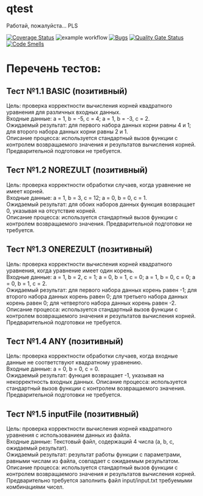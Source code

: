 # qtest
Работай, пожалуйста...
PLS

[![Coverage Status](https://coveralls.io/repos/github/danelloptz/qtest/badge.png?branch=main)](https://coveralls.io/github/danelloptz/qtest?branch=main)
![example workflow](https://github.com/danelloptz/qtest/actions/workflows/makefile.yml/badge.svg)
[![Bugs](https://sonarcloud.io/api/project_badges/measure?project=reza-team_tasks&metric=bugs)](https://sonarcloud.io/summary/new_code?id=reza-team_tasks)
[![Quality Gate Status](https://sonarcloud.io/api/project_badges/measure?project=reza-team_tasks&metric=alert_status)](https://sonarcloud.io/summary/new_code?id=reza-team_tasks)
[![Code Smells](https://sonarcloud.io/api/project_badges/measure?project=reza-team_tasks&metric=code_smells)](https://sonarcloud.io/summary/new_code?id=reza-team_tasks)            

# Перечень тестов:       
          
## Тест №1.1 BASIC (позитивный)       
Цель: проверка корректности вычисления корней квадратного уравнения для различных входных данных.         
Входные данные: a = 1, b = -5, c = 4; a = 1, b = -3, c = 2.          
Ожидаемый результат: для первого набора данных корни равны 4 и 1; для второго набора данных корни равны 2 и 1.          
Описание процесса: используется стандартный вызов функции с контролем возвращаемого значения и результатов вычисления корней. Предварительной подготовки не требуется.         

## Тест №1.2 NOREZULT (позитивный)          
Цель: проверка корректности обработки случаев, когда уравнение не имеет корней.          
Входные данные: a = 1, b = 3, c = 12; a = 0, b = 0, c = 1.          
Ожидаемый результат: для обоих наборов данных функция возвращает 0, указывая на отсутствие корней.          
Описание процесса: используется стандартный вызов функции с контролем возвращаемого значения. Предварительной подготовки не требуется.         

## Тест №1.3 ONEREZULT (позитивный)          
Цель: проверка корректности вычисления корней квадратного уравнения, когда уравнение имеет один корень.          
Входные данные: a = 1, b = 2, c = 1; a = 0, b = 1, c = 0; a = 1, b = 0, c = 0; a = 0, b = 1, c = 2.          
Ожидаемый результат: для первого набора данных корень равен -1; для второго набора данных корень равен 0; для третьего набора данных корень равен 0; для четвертого набора данных корень равен -2.          
Описание процесса: используется стандартный вызов функции с контролем возвращаемого значения и результатов вычисления корней. Предварительной подготовки не требуется.         

## Тест №1.4 ANY (позитивный)          
Цель: проверка корректности обработки случаев, когда входные данные не соответствуют квадратному уравнению.          
Входные данные: a = 0, b = 0, c = 0.          
Ожидаемый результат: функция возвращает -1, указывая на некорректность входных данных.
Описание процесса: используется стандартный вызов функции с контролем возвращаемого значения. Предварительной подготовки не требуется.         

## Тест №1.5 inputFile (позитивный)          
Цель: проверка корректности вычисления корней квадратного уравнения с использованием данных из файла.          
Входные данные: Текстовый файл, содержащий 4 числа (a, b, c, ожидаемый результат).          
Ожидаемый результат: результат работы функции с параметрами, равными числам из файла, совпадает с ожидаемым результатом.          
Описание процесса: используется стандартный вызов функции с контролем возвращаемого значения и результатов вычисления корней. Предварительно требуется заполнить файл input/input.txt требуемыми комбинациями чисел.         

